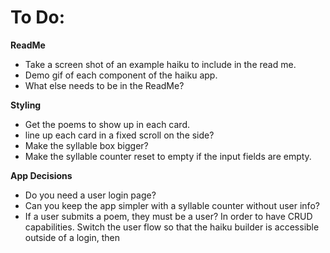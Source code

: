 # To Do:

**ReadMe**
- Take a screen shot of an example haiku to include in the read me.
- Demo gif of each component of the haiku app.
- What else needs to be in the ReadMe?

**Styling**
- Get the poems to show up in each card.
- line up each card in a fixed scroll on the side?
- Make the syllable box bigger?
- Make the syllable counter reset to empty if the input fields are empty.

**App Decisions**
- Do you need a user login page?
- Can you keep the app simpler with a syllable counter without user info?
- If a user submits a poem, they must be a user? In order to have CRUD capabilities. Switch the user flow so that the haiku builder is accessible outside of a login, then
